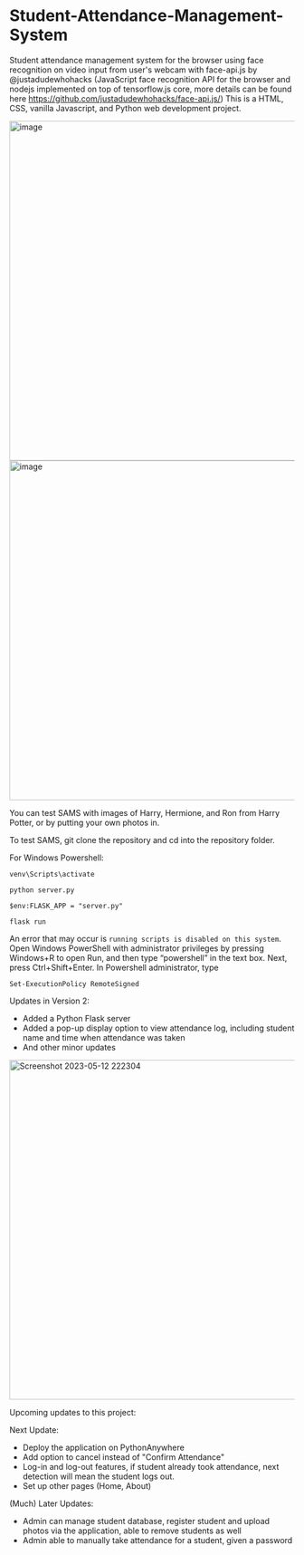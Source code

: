 # Student-Attendance-Management-System
Student attendance management system for the browser using face recognition on video input from user's webcam with face-api.js by @justadudewhohacks (JavaScript face recognition API for the browser and nodejs implemented on top of tensorflow.js core, more details can be found here https://github.com/justadudewhohacks/face-api.js/)
This is a HTML, CSS, vanilla Javascript, and Python web development project.

<img width="600" alt="image" src="https://user-images.githubusercontent.com/85361959/226543990-f04b578d-fced-4e5c-b1d4-e00a9e55791e.png">
<img width="600" alt="image" src="https://user-images.githubusercontent.com/85361959/226542549-4e4ff4ef-9ccc-43b6-8936-d2a3adf6b77f.png">

You can test SAMS with images of Harry, Hermione, and Ron from Harry Potter, or by putting your own photos in.

To test SAMS, git clone the repository and cd into the repository folder. 

For Windows Powershell:
```
venv\Scripts\activate
```
```
python server.py
```
```
$env:FLASK_APP = "server.py"
```
```
flask run
```
An error that may occur is ``running scripts is disabled on this system``. 
Open Windows PowerShell with administrator privileges by pressing Windows+R to open Run, and then type “powershell” in the text box. Next, press Ctrl+Shift+Enter.
In Powershell administrator, type
```
Set-ExecutionPolicy RemoteSigned
```

Updates in Version 2:

- Added a Python Flask server
- Added a pop-up display option to view attendance log, including student name and time when attendance was taken
- And other minor updates

<img width="600" alt="Screenshot 2023-05-12 222304" src="https://github.com/SpicyChickenNoodleSoup/Student-Attendance-Management-System/assets/85361959/e175cb50-801b-49b9-9477-febbde47192c">

Upcoming updates to this project:

Next Update:

- Deploy the application on PythonAnywhere
- Add option to cancel instead of "Confirm Attendance"
- Log-in and log-out features, if student already took attendance, next detection will mean the student logs out.
- Set up other pages (Home, About)

(Much) Later Updates:
- Admin can manage student database, register student and upload photos via the application, able to remove students as well
- Admin able to manually take attendance for a student, given a password
